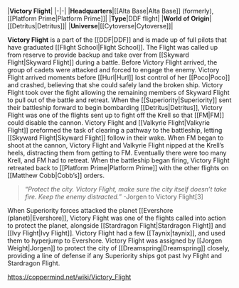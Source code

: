 |**Victory Flight**|
|-|-|
|**Headquarters**|[[Alta Base\|Alta Base]] (formerly), [[Platform Prime\|Platform Prime]]|
|**Type**|DDF flight|
|**World of Origin**|[[Detritus\|Detritus]]|
|**Universe**|[[Cytoverse\|Cytoverse]]|

**Victory Flight** is a part of the [[DDF\|DDF]] and is made up of full pilots that have graduated [[Flight School\|Flight School]].
The Flight was called up from reserve to provide backup and take over from [[Skyward Flight\|Skyward Flight]] during a battle. Before Victory Flight arrived, the group of cadets were attacked and forced to engage the enemy. Victory Flight arrived moments before [[Hurl\|Hurl]] lost control of her [[Poco\|Poco]] and crashed, believing that she could safely land the broken ship. Victory Flight took over the fight allowing the remaining members of Skyward Flight to pull out of the battle and retreat.
When the [[Superiority\|Superiority]] sent their battleship forward to begin bombarding [[Detritus\|Detritus]], Victory Flight was one of the flights sent up to fight off the Krell so that [[FM\|FM]] could disable the cannon. Victory Flight and [[Valkyrie Flight\|Valkyrie Flight]] preformed the task of clearing a pathway to the battleship, letting [[Skyward Flight\|Skyward Flight]] follow in their wake. When FM began to shoot at the cannon, Victory Flight and Valkyrie Flight nipped at the Krell’s heels, distracting them from getting to FM. Eventually there were too many Krell, and FM had to retreat. When the battleship began firing, Victory Flight retreated back to [[Platform Prime\|Platform Prime]] with the other flights on [[Matthew Cobb\|Cobb’s]] orders.

>“*Protect the city. Victory Flight, make sure the city itself doesn’t take fire. Keep the enemy distracted.*”
\-Jorgen to Victory Flight[3]

When Superiority forces attacked the planet [[Evershore (planet)\|Evershore]], Victory Flight was one of the flights called into action to protect the planet, alongside [[Stardragon Flight\|Stardragon Flight]] and [[Ivy Flight\|Ivy Flight]]. Victory Flight had a few [[Taynix\|taynix]], and used them to hyperjump to Evershore. Victory Flight was assigned by [[Jorgen Weight\|Jorgen]] to protect the city of [[Dreamspring\|Dreamspring]] closely, providing a line of defense if any Superiority ships got past Ivy Flight and Stardragon Flight.




https://coppermind.net/wiki/Victory_Flight